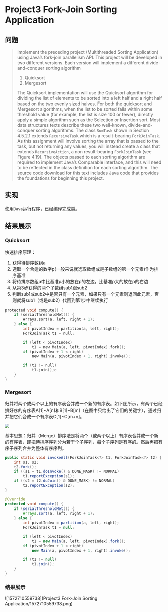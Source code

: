 # Project3 Fork-Join Sorting Application

## 问题

> Implement the preceding project (Multithreaded Sorting Application) using Java’s fork-join parallelism API. This project will be developed in two different versions. Each version will implement a different divide-and-conquer sorting algorithm
> 
> 1. Quicksort
> 2. Mergesort
> 
> The Quicksort implementation will use the Quicksort algorithm for dividing the list of elements to be sorted into a left half and a right half based on the two evenly sized halves. For both the quicksort and Mergesort algorithms, when the list to be sorted falls within some threshold value (for example, the list is size 100 or fewer), directly apply a simple algorithm such as the Selection
> or Insertion sort. Most data structures texts describe these two well-known, divide-and-conquer sorting algorithms. The class `SumTask` shown in Section 4.5.2.1 extends `RecursiveTask`,which is a result-bearing `ForkJoinTask`. As this assignment will involve sorting the array that is passed to the task, but not returning any values, you will instead create a class that extends `RecursiveAction`, a non result-bearing `ForkJoinTask` (see Figure 4.19). The objects passed to each sorting algorithm are required to implement Java’s Comparable interface, and this will need to be reflected in the class
> definition for each sorting algorithm. The source code download for this text includes Java code that provides the foundations for beginning this project.

## 实现

使用`Java`运行程序，已经编译完成类。

## 结果展示

### Quicksort

快速排序原理：

1. 获得待排序数组a
2. 选取一个合适的数字p(一般来说就选取数组或是子数组的第一个元素)作为排序基准
3. 将待排序数组a中比基准p小的放在p的左边，比基准p大的放在p的右边 
4. 从第3步获得的两个子数组sub1跟sub2
5. 判断sub1或sub2中是否只有一个元素，如果只有一个元素则返回此元素，否则就将sub1（或是sub2）代回到第1步中继续执行

```c
protected void compute() {
    if (serialThresholdMet()) {
        Arrays.sort(a, left, right + 1);
    } else {
        int pivotIndex = partition(a, left, right);
        ForkJoinTask t1 = null;

        if (left < pivotIndex)
            t1 = new Main(a, left, pivotIndex).fork();
        if (pivotIndex + 1 < right)
            new Main(a, pivotIndex + 1, right).invoke();

        if (t1 != null)
            t1.join();c
    }
}
```

### Mergesort

归并将两个或两个以上的有序表合并成一个新的有序表。如下图所示，有两个已经排好序的有序表A[1]~A[n]和B[1]~B[m]（在图中只给出了它们的关键字），通过归并把它们合成一个有序表C[1]~C[m+n]。

<img src="../../../../../../../../../../瀚文生活/文文学习/Study/大三上/计算机系统工程/学长的资料/project/3/报告/1.png" style="zoom:80%" />

基本思想：归并（Merge）排序法是将两个（或两个以上）有序表合并成一个新的有序表，即把待排序序列分为若干个子序列，每个子序列是有序的。然后再把有序子序列合并为整体有序序列。

```java
public static void invokeAll(ForkJoinTask<?> t1, ForkJoinTask<?> t2) {
    int s1, s2;
    t2.fork();
    if ((s1 = t1.doInvoke() & DONE_MASK) != NORMAL)
        t1.reportException(s1);
    if ((s2 = t2.doJoin() & DONE_MASK) != NORMAL)
        t2.reportException(s2);
}
```

```java
@Override
protected void compute() {
    if (serialThresholdMet()) {
        Arrays.sort(a, left, right + 1);
    } else {
        int pivotIndex = partition(a, left, right);
        ForkJoinTask t1 = null;

        if (left < pivotIndex)
            t1 = new Main(a, left, pivotIndex).fork();
        if (pivotIndex + 1 < right)
            new Main(a, pivotIndex + 1, right).invoke();

        if (t1 != null)
            t1.join();
    }
}
```

### 结果展示

![1572710559738](Project3 Fork-Join Sorting Application/1572710559738.png)